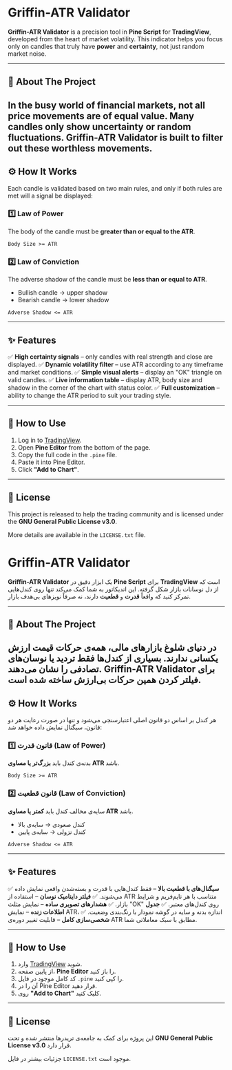 #  Griffin-ATR Validator

**Griffin-ATR Validator** is a precision tool in **Pine Script** for **TradingView**, developed from the heart of market volatility.
This indicator helps you focus only on candles that truly have **power** and **certainty**, not just random market noise.

---

## 📖 About The Project

In the busy world of financial markets, not all price movements are of equal value. Many candles only show uncertainty or random fluctuations. **Griffin-ATR Validator** is built to filter out these worthless movements.
---

## ⚙️ How It Works

Each candle is validated based on two main rules, and only if both rules are met will a signal be displayed:

### 1️⃣ Law of Power

The body of the candle must be **greater than or equal to the ATR**.

```
Body Size >= ATR
```

### 2️⃣ Law of Conviction

The adverse shadow of the candle must be **less than or equal to ATR**.

* Bullish candle → upper shadow
* Bearish candle → lower shadow

```
Adverse Shadow <= ATR
```

---

## ✨ Features

✅ **High certainty signals** – only candles with real strength and close are displayed.
✅ **Dynamic volatility filter** – use ATR according to any timeframe and market conditions.
✅ **Simple visual alerts** – display an "OK" triangle on valid candles.
✅ **Live information table** – display ATR, body size and shadow in the corner of the chart with status color.
✅ **Full customization** – ability to change the ATR period to suit your trading style.

---

## 🚀 How to Use

1. Log in to [TradingView](https://www.tradingview.com/).
2. Open **Pine Editor** from the bottom of the page.
3. Copy the full code in the `.pine` file.
4. Paste it into Pine Editor.
5. Click **"Add to Chart"**.

---

## 📜 License

This project is released to help the trading community and is licensed under the **GNU General Public License v3.0**.

More details are available in the `LICENSE.txt` file.



#  Griffin-ATR Validator

**Griffin-ATR Validator** یک ابزار دقیق در **Pine Script** برای **TradingView** است که از دل نوسانات بازار شکل گرفته.
این اندیکاتور به شما کمک می‌کند تنها روی کندل‌هایی تمرکز کنید که واقعاً **قدرت** و **قطعیت** دارند، نه صرفاً نویزهای بی‌هدف بازار.

---

## 📖 About The Project

در دنیای شلوغ بازارهای مالی، همه‌ی حرکات قیمت ارزش یکسانی ندارند. بسیاری از کندل‌ها فقط تردید یا نوسان‌های تصادفی را نشان می‌دهند. **Griffin-ATR Validator** برای فیلتر کردن همین حرکات بی‌ارزش ساخته شده است.
---

## ⚙️ How It Works

هر کندل بر اساس دو قانون اصلی اعتبارسنجی می‌شود و تنها در صورت رعایت هر دو قانون، سیگنال نمایش داده خواهد شد:

### 1️⃣ قانون قدرت (Law of Power)

بدنه‌ی کندل باید **بزرگ‌تر یا مساوی ATR** باشد.

```
Body Size >= ATR
```

### 2️⃣ قانون قطعیت (Law of Conviction)

سایه‌ی مخالف کندل باید **کمتر یا مساوی ATR** باشد.

* کندل صعودی → سایه‌ی بالا
* کندل نزولی → سایه‌ی پایین

```
Adverse Shadow <= ATR
```

---

## ✨ Features

✅ **سیگنال‌های با قطعیت بالا** – فقط کندل‌هایی با قدرت و بسته‌شدن واقعی نمایش داده می‌شوند.
✅ **فیلتر داینامیک نوسان** – استفاده از ATR متناسب با هر تایم‌فریم و شرایط بازار.
✅ **هشدارهای تصویری ساده** – نمایش مثلث "OK" روی کندل‌های معتبر.
✅ **جدول اطلاعات زنده** – نمایش ATR، اندازه بدنه و سایه در گوشه نمودار با رنگ‌بندی وضعیت.
✅ **شخصی‌سازی کامل** – قابلیت تغییر دوره‌ی ATR مطابق با سبک معاملاتی شما.

---

## 🚀 How to Use

1. وارد [TradingView](https://www.tradingview.com/) شوید.
2. از پایین صفحه، **Pine Editor** را باز کنید.
3. کد کامل موجود در فایل `.pine` را کپی کنید.
4. آن را در Pine Editor قرار دهید.
5. روی **"Add to Chart"** کلیک کنید.

---

## 📜 License

این پروژه برای کمک به جامعه‌ی تریدرها منتشر شده و تحت **GNU General Public License v3.0** قرار دارد.

جزئیات بیشتر در فایل `LICENSE.txt` موجود است.

